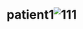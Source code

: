 # patient1![111](https://github.com/aymaneadm/patient1/assets/106682866/afb9f17f-9c2b-4b04-9f1e-b6008cfc52c5)
